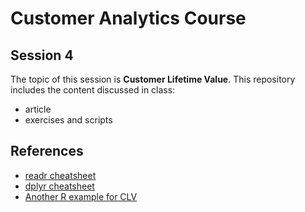 # Customer Analytics Course

## Session 4

The topic of this session is **Customer Lifetime Value**. This repository includes the content discussed in class:

  - article
  - exercises and scripts
  
## References

 - [readr cheatsheet](https://github.com/rstudio/cheatsheets/raw/master/data-import.pdf)
 - [dplyr cheatsheet](https://github.com/rstudio/cheatsheets/raw/master/data-transformation.pdf)
 - [Another R example for CLV](https://github.com/rtheman/CLV)
